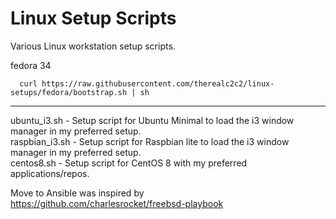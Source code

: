 # Linux Setup Scripts
Various Linux workstation setup scripts.

fedora 34
```
  curl https://raw.githubusercontent.com/therealc2c2/linux-setups/fedora/bootstrap.sh | sh
```

***

ubuntu_i3.sh - Setup script for Ubuntu Minimal to load the i3 window manager in my preferred setup.  
raspbian_i3.sh - Setup script for Raspbian lite to load the i3 window manager in my preferred setup.   
centos8.sh - Setup script for CentOS 8 with my preferred applications/repos.


Move to Ansible was inspired by  
https://github.com/charlesrocket/freebsd-playbook
